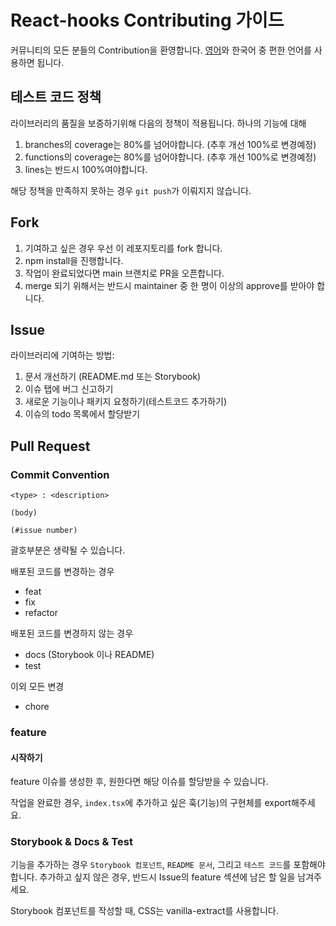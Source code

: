 # React-hooks Contributing 가이드

커뮤니티의 모든 분들의 Contribution을 환영합니다.
[영어](https://github.com/Rapiders/react-hooks/tree/main/.github/CONTRIBUTING.md)와 한국어 중 편한 언어를 사용하면 됩니다.

## 테스트 코드 정책

라이브러리의 품질을 보증하기위해 다음의 정책이 적용됩니다.
하나의 기능에 대해

1. branches의 coverage는 80%를 넘어야합니다. (추후 개선 100%로 변경예정)
2. functions의 coverage는 80%를 넘어야합니다. (추후 개선 100%로 변경예정)
3. lines는 반드시 100%여야합니다.

해당 정책을 만족하지 못하는 경우 `git push`가 이뤄지지 않습니다.

## Fork

1.  기여하고 싶은 경우 우선 이 레포지토리를 fork 합니다.
2.  npm install을 진행합니다.
3.  작업이 완료되었다면 main 브랜치로 PR을 오픈합니다.
4.  merge 되기 위해서는 반드시 maintainer 중 한 명이 이상의 approve를 받아야 합니다.

## Issue

라이브러리에 기여하는 방법:

1. 문서 개선하기 (README.md 또는 Storybook)
2. 이슈 탭에 버그 신고하기
3. 새로운 기능이나 패키지 요청하기(테스트코드 추가하기)
4. 이슈의 todo 목록에서 할당받기

## Pull Request

### Commit Convention

```
<type> : <description>

(body)

(#issue number)
```

괄호부분은 생략될 수 있습니다.

배포된 코드를 변경하는 경우

- feat
- fix
- refactor

배포된 코드를 변경하지 않는 경우

- docs (Storybook 이나 README)
- test

이외 모든 변경

- chore

### feature

#### 시작하기

feature 이슈를 생성한 후, 원한다면 해당 이슈를 할당받을 수 있습니다.

작업을 완료한 경우, `index.tsx`에 추가하고 싶은 훅(기능)의 구현체를 export해주세요.

### Storybook & Docs & Test

기능을 추가하는 경우 `Storybook 컴포넌트`, `README 문서`, 그리고 `테스트 코드`를 포함해야 합니다. 추가하고 싶지 않은 경우, 반드시 Issue의 feature 섹션에 남은 할 일을 남겨주세요.

Storybook 컴포넌트를 작성할 때, CSS는 vanilla-extract를 사용합니다.
